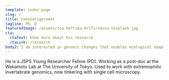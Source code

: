 ```yaml
---
template: index-page
slug: /
title: Feketerigoremet
tagline: Ph. D
featuredImage: /assets/toa-heftiba-0rlfirsdvzu-unsplash.jpg
cta:
  ctaText: Know more about his research
  ctaLink: /research
body2: I am interested in genomic changes that enables ecological adaptation.
---
```

He is a JSPS Young Researcher Fellow (PD). Working as a post-doc at the Wakamoto Lab at The University of Tokyo. Used to work with extremophilic invertabrate genomics, now tinkering with single cell microscopy.